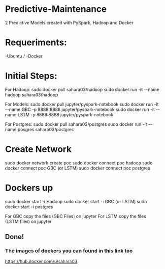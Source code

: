 # Predictive-Maintenance
2 Predictive Models created with PySpark, Hadoop and Docker

# Requeriments:
-Ubuntu /
-Docker 

# Initial Steps:
  For Hadoop:
  sudo docker pull sahara03/hadoop
  sudo docker run -it --name hadoop sahara03/hadoop

  For Models:
  sudo docker pull jupyter/pyspark-notebook
  sudo docker run -it --name GBC -p 8888:8888 jupyter/pyspark-notebook
  sudo docker run -it --name LSTM -p 8888:8888 jupyter/pyspark-notebook

  For Postgres:
  sudo docker pull sahara03/postgres
  sudo docker run -it --name posgres sahara03/postgres
  
 # Create Network
 sudo docker network create poc
 sudo docker connect poc hadoop
 sudo docker connect poc GBC (or LSTM)
 sudo docker connect poc postgres
 
 # Dockers up
 sudo docker start -i Hadoop
 sudo docker start -i GBC (or LSTM)
 sudo docker start -i postgres
 
 For GBC copy the files (GBC Files) on jupyter
 For LSTM copy the files (LSTM files) on jupyter
 
## Done!
 
### The images of dockers you can found in this link too
https://hub.docker.com/u/sahara03

